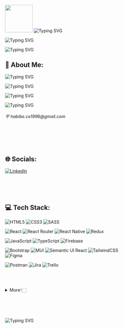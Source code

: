 
<img src="https://media.giphy.com/media/YPJ5gi3MZzSjhtQTIk/giphy.gif" width="90px"/> ![Typing SVG](https://readme-typing-svg.herokuapp.com?font=DynaPuff&size=32&center=true&duration=8000&pause=400&color=7027A0&width=750&height=100&lines=I'm+Habibe+🌎) 


![Typing SVG](https://readme-typing-svg.herokuapp.com?font=Kalam&size=30&center=true&duration=6000&pause=10000&color=FF4848&width=1100&height=90&lines=I'm+Frontend+Developer+especially+interested+in+React+and+React+Native)



 ![Typing SVG](https://readme-typing-svg.herokuapp.com?font=Dancing+Script&size=30&duration=9000&pause=1500&color=9AB3F5&width=900&height=90&lines=✨+Welcome+to+my+Github+Profile+✨) 

## 💫 About Me:
![Typing SVG](https://readme-typing-svg.herokuapp.com?font=Kalam&size=24&duration=6000&pause=30000&color=F8E1F4&width=1200&height=40&lines=👩‍+I'm+improving+my+skills+and+knowledge+as+a+Frontend+Developer.)

![Typing SVG](https://readme-typing-svg.herokuapp.com?font=Kalam&size=24&duration=6000&pause=30000&color=F8E1F4&width=1300&height=40&lines=🕴+I'm+deepening+my+knowledge+of+various+Frontend+technologies+while+also+continuing+to+explore+React+and+React+Native)

![Typing SVG](https://readme-typing-svg.herokuapp.com?font=Kalam&size=24&duration=6000&pause=30000&color=F8E1F4&width=1200&height=40&lines=🎩+I’m+looking+to+collaborate+on+interesting+projects+and+startups)

![Typing SVG](https://readme-typing-svg.herokuapp.com?font=Kalam&size=22&duration=6000&pause=30000&color=F8E1F4&width=1200&height=60&lines=📫+How+to+reach+me:👇🏻👇🏻👇🏻)
<h6> 🪧 habibe.ce1996@gmail.com </h6> <br><br><br>
 

## 🌐 Socials:
 [![LinkedIn](https://img.shields.io/badge/LinkedIn-%230077B5.svg?logo=linkedin&logoColor=white)](https://www.linkedin.com/in/habibe-b-7427a4248/)
 </br>  </br><br><br><br>


## 💻 Tech Stack:
![HTML5](https://img.shields.io/badge/html5-%23E34F26.svg?style=for-the-badge&logo=html5&logoColor=white) 
![CSS3](https://img.shields.io/badge/css3-%231572B6.svg?style=for-the-badge&logo=css3&logoColor=white) 
![SASS](https://img.shields.io/badge/SASS-hotpink.svg?style=for-the-badge&logo=SASS&logoColor=white) </br>

![React](https://img.shields.io/badge/react-%2320232a.svg?style=for-the-badge&logo=react&logoColor=%2361DAFB) 
![React Router](https://img.shields.io/badge/React_Router-CA4245?style=for-the-badge&logo=react-router&logoColor=white) 
![React Native](https://img.shields.io/badge/react_native-%2320232a.svg?style=for-the-badge&logo=react&logoColor=%2361DAFB) 
![Redux](https://img.shields.io/badge/redux-%23593d88.svg?style=for-the-badge&logo=redux&logoColor=white) </br>

![JavaScript](https://img.shields.io/badge/javascript-%23323330.svg?style=for-the-badge&logo=javascript&logoColor=%23F7DF1E) 
![TypeScript](https://img.shields.io/badge/typescript-%23007ACC.svg?style=for-the-badge&logo=typescript&logoColor=white) 
![Firebase](https://img.shields.io/badge/firebase-%23039BE5.svg?style=for-the-badge&logo=firebase) </br>


![Bootstrap](https://img.shields.io/badge/bootstrap-%23563D7C.svg?style=for-the-badge&logo=bootstrap&logoColor=white) 
![MUI](https://img.shields.io/badge/MUI-%230081CB.svg?style=for-the-badge&logo=material-ui&logoColor=white) 
![Semantic UI React](https://img.shields.io/badge/Semantic%20UI%20React-%2335BDB2.svg?style=for-the-badge&logo=SemanticUIReact&logoColor=white)
![TailwindCSS](https://img.shields.io/badge/tailwindcss-%2338B2AC.svg?style=for-the-badge&logo=tailwind-css&logoColor=white) 	
![Figma](https://img.shields.io/badge/figma-%23F24E1E.svg?style=for-the-badge&logo=figma&logoColor=white) </br>


![Postman](https://img.shields.io/badge/Postman-FF6C37?style=for-the-badge&logo=postman&logoColor=white) 
![Jira](https://img.shields.io/badge/jira-%230A0FFF.svg?style=for-the-badge&logo=jira&logoColor=white) 
![Trello](https://img.shields.io/badge/Trello-%23026AA7.svg?style=for-the-badge&logo=Trello&logoColor=white) <br><br><br><br>



<details>
  <summary>More👇🏻</summary>


### 📊 GitHub Stats:
![](https://github-readme-stats.vercel.app/api?username=habibecee&theme=radical&hide_border=false&include_all_commits=true&count_private=true)<br/>
![](https://github-readme-streak-stats.herokuapp.com/?user=habibecee&theme=radical&hide_border=false)<br/>
![](https://github-readme-stats.vercel.app/api/top-langs/?username=habibecee&theme=radical&hide_border=false&include_all_commits=true&count_private=true&layout=compact)


### 🏆 GitHub Trophies
![](https://github-profile-trophy.vercel.app/?username=habibecee&theme=radical&no-frame=false&no-bg=true&margin-w=4)

### ✍️ Random Dev Quote
![](https://quotes-github-readme.vercel.app/api?type=horizontal&theme=radical)

---
[![](https://visitcount.itsvg.in/api?id=habibecee&icon=0&color=0)](https://visitcount.itsvg.in)


</details> <br><br><br><br>



![Typing SVG](https://readme-typing-svg.herokuapp.com?font=Inspiration+Code&size=21&duration=6000&pause=200&color=FFED00&width=550&height=45&lines=🧙+Have+a+good+day+🧙)
<br><br>

